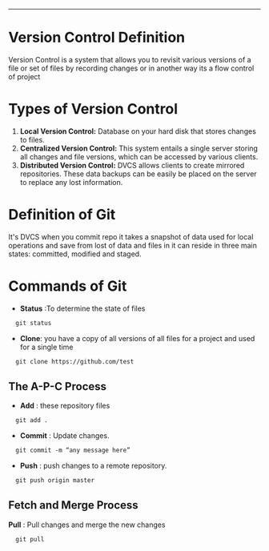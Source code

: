 ___

# Version Control Definition
Version Control is a system that allows you to revisit various versions of a file or set of files by recording changes or in another way its a flow control of project

# Types of Version Control
1. **Local Version Control:** Database on your hard disk that stores changes to files.
2. **Centralized Version Control:** This system entails a single server storing all changes and file versions, which can be accessed by various clients.
3. **Distributed Version Control:** DVCS allows clients to create mirrored repositories. These data backups can be easily be placed on the server to replace any lost information.

# Definition of Git

It's DVCS when you commit repo it takes a snapshot of data used for  local operations and save from lost of data and files in it can reside in three main states: committed, modified and staged.

# Commands of Git
  
  * **Status** :To determine the state of files
  
  ```markdown
    git status
  ```
  
  * **Clone**: you have a copy of all versions of all files for a project and used for a single time
  
  ```markdown
    git clone https://github.com/test 
  ```
  
## The A-P-C Process
  
  * **Add** :  these repository files
  
  ```markdown
    git add .
  ```
  
  *  **Commit** : Update changes.

  ```markdown
    git commit -m “any message here”
  ```
  
  * **Push** : push changes to a remote repository.
  
  ```markdown
    git push origin master
  ```
 
## Fetch and Merge Process
  
  **Pull** : Pull changes and merge the new changes
  
  ```markdown
    git pull
  ```

